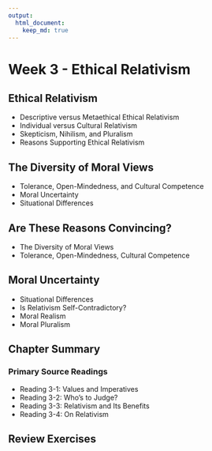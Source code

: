 ```yaml
---
output:
  html_document:
    keep_md: true
---
```


# Week 3 - Ethical Relativism

## Ethical Relativism

* Descriptive versus Metaethical Ethical Relativism
* Individual versus Cultural Relativism
* Skepticism, Nihilism, and Pluralism
* Reasons Supporting Ethical Relativism

## The Diversity of Moral Views

* Tolerance, Open-Mindedness, and Cultural Competence
* Moral Uncertainty
* Situational Differences

##  Are These Reasons Convincing?

* The Diversity of Moral Views
* Tolerance, Open-Mindedness, Cultural Competence

## Moral Uncertainty

* Situational Differences
* Is Relativism Self-Contradictory?
* Moral Realism
* Moral Pluralism

## Chapter Summary

### Primary Source Readings

* Reading 3-1: Values and Imperatives
* Reading 3-2: Who’s to Judge?
* Reading 3-3: Relativism and Its Benefits
* Reading 3-4: On Relativism

## Review Exercises

